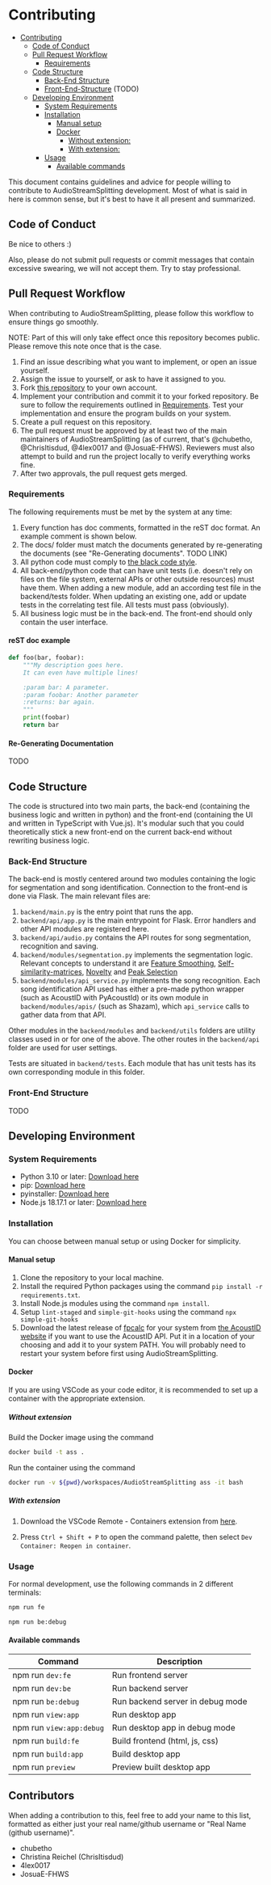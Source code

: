 # Contributing

- [Contributing](#contributing)
  - [Code of Conduct](#code-of-conduct)
  - [Pull Request Workflow](#pull-request-workflow)
    - [Requirements](#requirements)
  - [Code Structure](#code-structure)
    - [Back-End Structure](#back-end-structure)
    - [Front-End-Structure](#front-end-structure) (TODO)
  - [Developing Environment](#developing-environment)
    - [System Requirements](#system-requirements)
    - [Installation](#installation)
      - [Manual setup](#manual-setup)
      - [Docker](#docker)
        - [Without extension:](#without-extension)
        - [With extension:](#with-extension)
    - [Usage](#usage)
      - [Available commands](#available-commands)

This document contains guidelines and advice for people willing to contribute to AudioStreamSplitting development. Most of what is said in here is common sense, but it's best to have it all present and summarized.

## Code of Conduct

Be nice to others :)

Also, please do not submit pull requests or commit messages that contain excessive swearing, we will not accept them. Try to stay professional.

## Pull Request Workflow

When contributing to AudioStreamSplitting, please follow this workflow to ensure things go smoothly.

NOTE: Part of this will only take effect once this repository becomes public. Please remove this note once that is the case.

1. Find an issue describing what you want to implement, or open an issue yourself.
2. Assign the issue to yourself, or ask to have it assigned to you.
3. Fork [this repository](https://github.com/4lex0017/AudioStreamSplitting) to your own account.
4. Implement your contribution and commit it to your forked repository. Be sure to follow the requirements outlined in [Requirements](#requirements). Test your implementation and ensure the program builds on your system.
5. Create a pull request on this repository.
6. The pull request must be approved by at least two of the main maintainers of AudioStreamSplitting (as of current, that's @chubetho, @ChrisItisdud, @4lex0017 and @JosuaE-FHWS). Reviewers must also attempt to build and run the project locally to verify everything works fine.
7. After two approvals, the pull request gets merged.

### Requirements

The following requirements must be met by the system at any time:

1. Every function has doc comments, formatted in the reST doc format. An example comment is shown below.
2. The docs/ folder must match the documents generated by re-generating the documents (see "Re-Generating documents". TODO LINK)
3. All python code must comply to [the black code style](https://black.readthedocs.io/en/stable/the_black_code_style/current_style.html).
4. All back-end/python code that can have unit tests (i.e. doesn't rely on files on the file system, external APIs or other outside resources) must have them. When adding a new module, add an according test file in the backend/tests folder. When updating an existing one, add or update tests in the correlating test file. All tests must pass (obviously).
5. All business logic must be in the back-end. The front-end should only contain the user interface.

#### reST doc example

```python
def foo(bar, foobar):
    """My description goes here.
    It can even have multiple lines!

    :param bar: A parameter.
    :param foobar: Another parameter
    :returns: bar again.
    """
    print(foobar)
    return bar
```

#### Re-Generating Documentation

TODO

## Code Structure

The code is structured into two main parts, the back-end (containing the business logic and written in python) and the front-end (containing the UI and written in TypeScript with Vue.js). It's modular such that you could theoretically stick a new front-end on the current back-end without rewriting business logic.

### Back-End Structure

The back-end is mostly centered around two modules containing the logic for segmentation and song identification. Connection to the front-end is done via Flask. The main relevant files are:

1. ``backend/main.py`` is the entry point that runs the app.
2. ``backend/api/app.py`` is the main entrypoint for Flask. Error handlers and other API modules are registered here.
3. ``backend/api/audio.py`` contains the API routes for song segmentation, recognition and saving.
4. ``backend/modules/segmentation.py`` implements the segmentation logic. Relevant concepts to understand it are [Feature Smoothing](https://www.audiolabs-erlangen.de/resources/MIR/FMP/C4/C4S2_SSM-FeatureSmoothing.html), [Self-similarity-matrices](https://www.audiolabs-erlangen.de/resources/MIR/FMP/C4/C4S2_SSM.html), [Novelty](https://www.audiolabs-erlangen.de/resources/MIR/FMP/C4/C4S4_NoveltySegmentation.html) and [Peak Selection](https://www.audiolabs-erlangen.de/resources/MIR/FMP/C6/C6S1_PeakPicking.html)
5. ``backend/modules/api_service.py`` implements the song recognition. Each song identification API used has either a pre-made python wrapper (such as AcoustID with PyAcoustId) or its own module in ``backend/modules/apis/`` (such as Shazam), which ``api_service`` calls to gather data from that API.

Other modules in the ``backend/modules`` and ``backend/utils`` folders are utility classes used in or for one of the above. The other routes in the ``backend/api`` folder are used for user settings.

Tests are situated in ``backend/tests``. Each module that has unit tests has its own corresponding module in this folder.

### Front-End Structure

TODO

## Developing Environment

### System Requirements

- Python 3.10 or later: [Download here](https://www.python.org/downloads/)
- pip: [Download here](https://pip.pypa.io/en/stable/cli/pip_download/)
- pyinstaller: [Download here](https://pypi.org/project/pyinstaller/)
- Node.js 18.17.1 or later: [Download here](https://nodejs.org/en/download)

### Installation

You can choose between manual setup or using Docker for simplicity.

#### Manual setup

1. Clone the repository to your local machine.
2. Install the required Python packages using the command `pip install -r requirements.txt`.
3. Install Node.js modules using the command `npm install`.
4. Setup `lint-staged` and `simple-git-hooks` using the command `npx simple-git-hooks`
5. Download the latest release of [fpcalc](https://acoustid.org/chromaprint) for your system from [the AcoustID website](https://acoustid.org/chromaprint) if you want to use the AcoustID API. Put it in a location of your choosing and add it to your system PATH. You will probably need to restart your system before first using AudioStreamSplitting.

#### Docker

If you are using VSCode as your code editor, it is recommended to set up a container with the appropriate extension.

##### Without extension

Build the Docker image using the command

```bash
docker build -t ass .
```

Run the container using the command

```bash
docker run -v ${pwd}/workspaces/AudioStreamSplitting ass -it bash
```

##### With extension

1. Download the VSCode Remote - Containers extension from [here](https://marketplace.visualstudio.com/items?itemName=ms-vscode-remote.remote-containers).

2. Press `Ctrl + Shift + P` to open the command palette, then select `Dev Container: Reopen in container`.

### Usage

For normal development, use the following commands in 2 different terminals:

```bash
npm run fe
```

```bash
npm run be:debug
```

#### Available commands

| Command                  | Description                      |
| ------------------------ | -------------------------------- |
| npm run `dev:fe`         | Run frontend server              |
| npm run `dev:be`         | Run backend server               |
| npm run `be:debug`       | Run backend server in debug mode |
| npm run `view:app`       | Run desktop app                  |
| npm run `view:app:debug` | Run desktop app in debug mode    |
| npm run `build:fe`       | Build frontend (html, js, css)   |
| npm run `build:app`      | Build desktop app                |
| npm run `preview`        | Preview built desktop app        |

## Contributors

When adding a contribution to this, feel free to add your name to this list, formatted as either just your real name/github username or "Real Name (github username)".

- chubetho
- Christina Reichel (ChrisItisdud)
- 4lex0017
- JosuaE-FHWS
